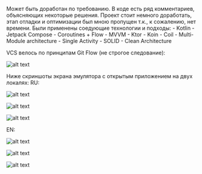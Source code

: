 Может быть доработан по требованию.
В коде есть ряд комментариев, объясняющих некоторые решения. Проект стоит немного доработать, этап отладки и оптимизации был мною пропущен т.к., к сожалению, нет времени.
Были применены соедующие технологии и подходы:
    - Kotlin
    - Jetpack Compose
    - Coroutines + Flow
    - MVVM
    - Ktor
    - Koin
    - Coil
    - Multi-Module architecture
    - Single Activity
    - SOLID
    - Clean Architecture

VCS велось по принципам Git Flow (не строгое следование):

![alt text](https://disk.yandex.ru/i/5mW0DiDi3clXVA)

Ниже скриншоты экрана эмулятора с открытым приложением на двух локалях:
RU:

![alt text](https://disk.yandex.ru/i/nhiwBJ8TAVv6MA)

![alt text](https://disk.yandex.ru/i/z2YLn8Em-eVaQw)

![alt text](https://disk.yandex.ru/i/jTYIBwZppUrclA)

EN:

![alt text](https://disk.yandex.ru/i/GXN0mxZbgEnf9Q)

![alt text](https://disk.yandex.ru/i/s0QKu6o0V1gbvA)

![alt text](https://disk.yandex.ru/i/J0aXmDEsgmf7TA)

